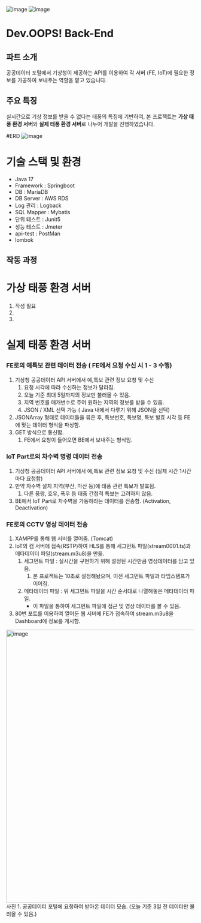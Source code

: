 ![image](https://github.com/2022-Dev-OOPS/Back_End/assets/86722532/e3140beb-34ad-485d-a3c6-6b7ed8a53bed)
![image](https://github.com/2022-Dev-OOPS/Back_End/assets/86722532/2c708d0a-7f16-4501-8fc8-0b3f5333c2f4)
# Dev.OOPS! Back-End

## 파트 소개
공공데이터 포털에서 기상청이 제공하는 API를 이용하여 각 서버 (FE, IoT)에 필요한 정보를 가공하여 보내주는 역할을 맡고 있습니다.

## 주요 특징
실시간으로 기상 정보를 받을 수 없다는 태풍의 특징에 기반하여, 본 프로젝트는 **가상 태풍 환경 서버**와 **실제 태풍 환경 서버**로 나누어 개발을 진행하였습니다.

#ERD
![image](https://github.com/2022-Dev-OOPS/Back_End/assets/86722532/97e656d8-bcce-49c4-ad68-c71de1d0156f)

# 기술 스택 및 환경
- Java 17
- Framework : Springboot
- DB : MariaDB
- DB Server : AWS RDS
- Log 관리 : Logback
- SQL Mapper : Mybatis
- 단위 테스트 : Junit5
- 성능 테스트 : Jmeter
- api-test : PostMan
- lombok

## 작동 과정


# 가상 태풍 환경 서버
1. 작성 필요
2.
3. 
# 실제 태풍 환경 서버
### FE로의 예특보 관련 데이터 전송 ( FE에서 요청 수신 시 1 - 3 수행)

1. 기상청 공공데이터 API 서버에서 예,특보 관련 정보 요청 및 수신 
    1. 요청 시각에 따라 수신하는 정보가 달라짐.
    2. 오늘 기준 최대 5일까지의 정보만 불러올 수 있음.
    3. 지역 번호를 매개변수로 주어 원하는 지역의 정보를 받을 수 있음.
    4. JSON / XML 선택 가능 ( Java 내에서 다루기 위해 JSON을 선택)
2. JSONArray 형태로 데이터들을 묶은 후, 특보번호, 특보명, 특보 발효 시각 등 FE에 맞는 데이터 형식을 파싱함.
3. GET 방식으로 통신함.
    1. FE에서 요청이 들어오면 BE에서 보내주는 형식임.

### IoT Part로의 차수벽 명령 데이터 전송

1. 기상청 공공데이터 API 서버에서 예,특보 관련 정보 요청 및 수신 (실제 시간 1시간마다 요청함)
2. 만약 차수벽 설치 지역(부산, 마산 등)에 태풍 관련 특보가 발효됨. 
    1. 다른 풍랑, 호우, 폭우 등 태풍 간접적 특보는 고려하지 않음.
3.  BE에서 IoT Part로 차수벽을 가동하라는 데이터를 전송함. (Activation, Deactivation)

### FE로의 CCTV 영상 데이터 전송

1. XAMPP를 통해 웹 서버를 열어줌. (Tomcat)
2. IoT의 캠 서버에 접속(RSTP)하여 HLS를 통해 세그먼트 파일(stream0001.ts)과 메타데이터 파일(stream.m3u8)을 만듦.
    1. 세그먼트 파일 : 실시간을 구현하기 위해 설정된 시간만큼 영상데이터를 담고 있음.
        1. 본 프로젝트는 10초로 설정해놨으며, 이전 세그먼트 파일과 타임스탬프가 이어짐.
    2. 메타데이터 파일 : 위 세그먼트 파일을 시간 순서대로 나열해놓은 메타데이터 파일.
        - 이 파일을 통하여 세그먼트 파일에 접근 및 영상 데이터를 볼 수 있음.
3. 80번 포트를 이용하여 열어둔 웹 서버에 FE가 접속하여 stream.m3u8을 Dashboard에 정보를 게시함.

<img width="727" alt="image" src="https://github.com/2022-Dev-OOPS/Back_End_Integrated/assets/86722532/af04648a-ef2c-442c-9bfe-b8b69444c9d9">
사진 1. 공공데이터 포털에 요청하여 받아온 데이터 모습. (오늘 기준 3일 전 데이터만 불러올 수 있음.)
